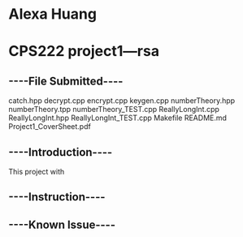 # Alexa Huang
# CPS222 project1—rsa

##  ----File Submitted----
catch.hpp
decrypt.cpp
encrypt.cpp
keygen.cpp
numberTheory.hpp
numberTheory.tpp
numberTheory_TEST.cpp
ReallyLongInt.cpp
ReallyLongInt.hpp
ReallyLongInt_TEST.cpp
Makefile
README.md
Project1_CoverSheet.pdf

##  ----Introduction----
This project with 




##  ----Instruction----



##  ----Known Issue----
